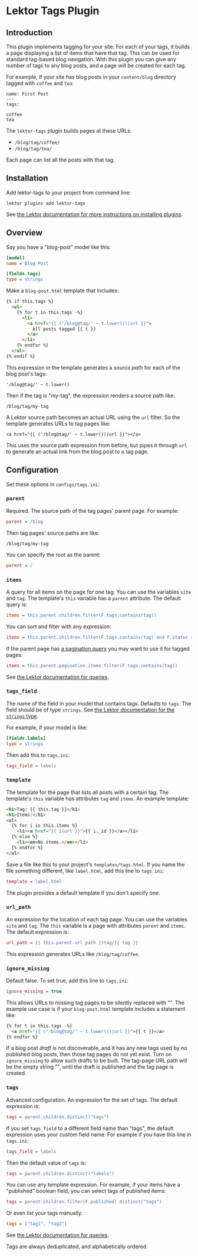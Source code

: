 # Lektor Tags Plugin

## Introduction

This plugin implements tagging for your site. For each of your tags, it builds a page displaying a list of items that have that tag. This can be used for standard tag-based blog navigation. With this plugin you can give any number of tags to any blog posts, and a page will be created for each tag.

For example, if your site has blog posts in your `content/blog` directory tagged with `coffee` and `tea`:

```
name: First Post
---
tags:

coffee
tea
```

The `lektor-tags` plugin builds pages at these URLs:

* `/blog/tag/coffee/`
* `/blog/tag/tea/`

Each page can list all the posts with that tag.

## Installation

Add lektor-tags to your project from command line:

```shell
lektor plugins add lektor-tags
```

See [the Lektor documentation for more instructions on installing plugins](https://www.getlektor.com/docs/plugins/).

## Overview

Say you have a "blog-post" model like this:

```ini
[model]
name = Blog Post

[fields.tags]
type = strings
```

Make a `blog-post.html` template that includes:

```html
{% if this.tags %}
  <ul>
    {% for t in this.tags -%}
      <li>
        <a href="{{ ('/blog@tag/' ~ t.lower())|url }}">
          All posts tagged {{ t }}
        </a>
      </li>
    {% endfor %}
  </ul>
{% endif %}
```

This expression in the template generates a *source path* for each of the blog post's tags:

```jinja
'/blog@tag/' ~ t.lower()
```

Then if the tag is "my-tag", the expression renders a source path like:

```
/blog/tag/my-tag
```

A Lektor source path becomes an actual URL using the `url` filter. So the template generates URLs to tag pages like:

```
<a href="{{ ('/blog@tag/' ~ t.lower())|url }}"></a>
```

This uses the source path expression from before, but pipes it through `url` to generate an actual link from the blog post to a tag page.

## Configuration

Set these options in `configs/tags.ini`:

### `parent`

Required. The source path of the tag pages' parent page. For example:

```ini
parent = /blog
```

Then tag pages' source paths are like:

```
/blog/tag/my-tag
```

You can specify the root as the parent:

```ini
parent = /
```

### `items`

A query for all items on the page for one tag. You can use the variables `site` and `tag`. The template's `this` variable has a `parent` attribute. The default query is:

```ini
items = this.parent.children.filter(F.tags.contains(tag))
```

You can sort and filter with any expression:

```ini
items = this.parent.children.filter(F.tags.contains(tag) and F.status == 'published').order_by('-pub_date')
```

If the parent page has [a pagination query](https://www.getlektor.com/docs/guides/pagination/) you may want to use it for tagged pages:

```ini
items = this.parent.pagination.items.filter(F.tags.contains(tag))
```

See [the Lektor documentation for queries](https://www.getlektor.com/docs/api/db/query/).

### `tags_field`

The name of the field in your model that contains tags. Defaults to `tags`. The field should be of type `strings`. See [the Lektor documentation for the `strings` type](https://www.getlektor.com/docs/api/db/types/strings/).

For example, if your model is like:

```ini
[fields.labels]
type = strings
```

Then add this to `tags.ini`:

```ini
tags_field = labels
```

### `template`

The template for the page that lists all posts with a certain tag. The template's `this` variable has attributes `tag` and `items`. An example template:

```html
<h1>Tag: {{ this.tag }}</h1>
<h1>Items:</h1>
<ul>
  {% for i in this.items %}
    <li><a href="{{ i|url }}">{{ i._id }}</a></li>
  {% else %}
    <li><em>No items.</em></li>
  {% endfor %}
</ul>
```

Save a file like this to your project's `templates/tags.html`. If you name the file something different, like `label.html`, add this line to `tags.ini`:

```ini
template = label.html
```

The plugin provides a default template if you don't specify one.

### `url_path`

An expression for the location of each tag page. You can use the variables `site` and `tag`. The `this` variable is a page with attributes `parent` and `items`. The default expression is:

```ini
url_path = {{ this.parent.url_path }}tag/{{ tag }}
```

This expression generates URLs like `/blog/tag/coffee`.

### `ignore_missing`

Default false. To set true, add this line to `tags.ini`:

```ini
ignore_missing = true
```

This allows URLs to missing tag pages to be silently replaced with "". The example use case is if your `blog-post.html` template includes a statement like:

```html
{% for t in this.tags -%}
  <a href="{{ ('/blog@tag/' ~ t.lower())|url }}">{{ t }}</a>
{% endfor %}
```

If a blog post *draft* is not discoverable, and it has any new tags used by no published blog posts, then those tag pages do not yet exist. Turn on `ignore_missing` to allow such drafts to be built. The tag-page URL path will be the empty string "", until the draft is published and the tag page is created.

### `tags`

Advanced configuration. An expression for the set of tags. The default expression is:

```ini
tags = parent.children.distinct("tags")
```

If you set `tags_field` to a different field name than "tags", the default expression uses your custom field name. For example if you have this line in `tags.ini`:

```ini
tags_field = labels
```

Then the default value of `tags` is:

```ini
tags = parent.children.distinct("labels")
```

You can use any template expression. For example, if your items have a "published" boolean field, you can select tags of published items:

```ini
tags = parent.children.filter(F.published).distinct("tags")
```

Or even list your tags manually:

```ini
tags = ["tag1", "tag2"]
```

See [the Lektor documentation for queries](https://www.getlektor.com/docs/api/db/query/).

Tags are always deduplicated, and alphabetically ordered.
